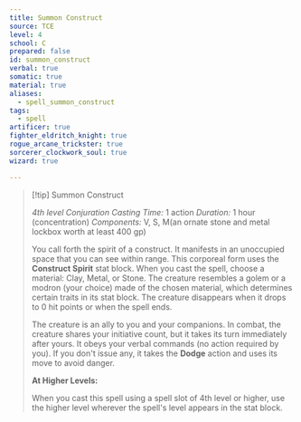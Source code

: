 ```yaml
---
title: Summon Construct
source: TCE
level: 4
school: C
prepared: false
id: summon_construct
verbal: true
somatic: true
material: true
aliases:
  - spell_summon_construct
tags:
  - spell
artificer: true
fighter_eldritch_knight: true
rogue_arcane_trickster: true
sorcerer_clockwork_soul: true
wizard: true

---
```

>[!tip] Summon Construct
>
> *4th level Conjuration*
> *Casting Time:* 1 action
> *Duration:* 1 hour (concentration)
> *Components:* V, S, M(an ornate stone and metal lockbox worth at least 400 gp)
>
>You call forth the spirit of a construct. It manifests in an unoccupied space that you can see within range. This corporeal form uses the **Construct Spirit** stat block. When you cast the spell, choose a material: Clay, Metal, or Stone. The creature resembles a golem or a modron (your choice) made of the chosen material, which determines certain traits in its stat block. The creature disappears when it drops to 0 hit points or when the spell ends.
>
>The creature is an ally to you and your companions. In combat, the creature shares your initiative count, but it takes its turn immediately after yours. It obeys your verbal commands (no action required by you). If you don't issue any, it takes the **Dodge** action and uses its move to avoid danger.
>
>**At Higher Levels:**
>
>When you cast this spell using a spell slot of 4th level or higher, use the higher level wherever the spell's level appears in the stat block.
>

